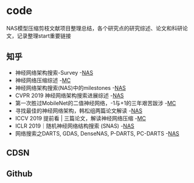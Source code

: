 # code

NAS模型压缩剪枝文献项目整理总结，各个研究点的研究综述、论文和科研论文，记录整理start重要链接

## 知乎
- 神经网络架构搜索-Survey -[NAS](https://zhuanlan.zhihu.com/p/97558421)
- 神经网络压缩综述 -[MC](https://zhuanlan.zhihu.com/p/58705979)
- 神经网络架构搜索(NAS)中的milestones -[NAS](https://zhuanlan.zhihu.com/p/94252445)
- CVPR 2019 神经网络架构搜索进展综述 -[NAS](https://zhuanlan.zhihu.com/p/75631943)
- 第一次胜过MobileNet的二值神经网络，-1与+1的三年艰苦跋涉 -[MC](https://zhuanlan.zhihu.com/p/103577082)
- 寻找最佳的神经网络架构，韩松组两篇论文解读 -[NAS](https://zhuanlan.zhihu.com/p/81302444)
- ICCV 2019 提前看 | 三篇论文，解读神经网络压缩 -[MC](https://zhuanlan.zhihu.com/p/87938736)
- ICLR 2019｜随机神经网络结构搜索 (SNAS) -[NAS](https://zhuanlan.zhihu.com/p/53920376)
- 网络搜索之DARTS, GDAS, DenseNAS, P-DARTS, PC-DARTS -[NAS](https://zhuanlan.zhihu.com/p/73740783)


## CDSN

## Github
